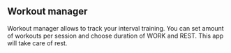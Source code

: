Workout manager
-
Workout manager allows to track your interval training. You can set amount of workouts per session and choose duration of WORK and REST. This app will take care of rest.
